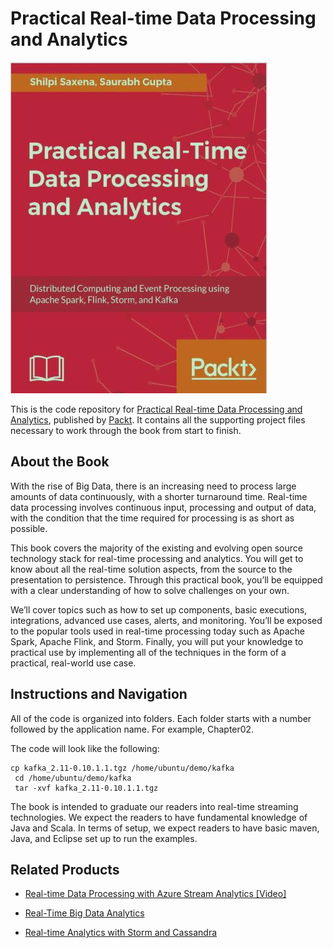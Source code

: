 # Practical Real-time Data Processing and Analytics
![image](https://github.com/gxianch/Practical-Real-time-Processing-and-Analytics/blob/master/cover.jpg)

This is the code repository for [Practical Real-time Data Processing and Analytics](https://www.packtpub.com/big-data-and-business-intelligence/practical-real-time-data-processing-and-analytics?utm_source=github&utm_medium=repository&utm_campaign=9781787281202), published by [Packt](https://www.packtpub.com/?utm_source=github). It contains all the supporting project files necessary to work through the book from start to finish.
## About the Book
With the rise of Big Data, there is an increasing need to process large amounts of data continuously, with a shorter turnaround time. Real-time data processing involves continuous input, processing and output of data, with the condition that the time required for processing is as short as possible.

This book covers the majority of the existing and evolving open source technology stack for real-time processing and analytics. You will get to know about all the real-time solution aspects, from the source to the presentation to persistence. Through this practical book, you’ll be equipped with a clear understanding of how to solve challenges on your own.

We’ll cover topics such as how to set up components, basic executions, integrations, advanced use cases, alerts, and monitoring. You’ll be exposed to the popular tools used in real-time processing today such as Apache Spark, Apache Flink, and Storm. Finally, you will put your knowledge to practical use by implementing all of the techniques in the form of a practical, real-world use case.
## Instructions and Navigation
All of the code is organized into folders. Each folder starts with a number followed by the application name. For example, Chapter02.



The code will look like the following:
```
cp kafka_2.11-0.10.1.1.tgz /home/ubuntu/demo/kafka
 cd /home/ubuntu/demo/kafka
 tar -xvf kafka_2.11-0.10.1.1.tgz
```

The book is intended to graduate our readers into real-time streaming technologies. We expect the readers to have fundamental knowledge of Java and Scala. In terms of setup, we expect readers to have basic maven, Java, and Eclipse set up to run the examples.

## Related Products
* [Real-time Data Processing with Azure Stream Analytics [Video]](https://www.packtpub.com/big-data-and-business-intelligence/real-time-data-processing-azure-stream-analytics-video?utm_source=github&utm_medium=repository&utm_campaign=9781788395885)

* [Real-Time Big Data Analytics](https://www.packtpub.com/big-data-and-business-intelligence/real-time-big-data-analytics?utm_source=github&utm_medium=repository&utm_campaign=9781784391409)

* [Real-time Analytics with Storm and Cassandra](https://www.packtpub.com/big-data-and-business-intelligence/learning-real-time-analytics-storm-and-cassandra?utm_source=github&utm_medium=repository&utm_campaign=9781784395490)

